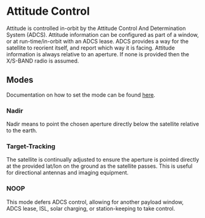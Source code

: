 # Attitude Control

Attitude is controlled in-orbit by the Attitude Control And Determination System (ADCS). Attitude information can be configured as part of a window, or at run-time/in-orbit with an ADCS lease. ADCS provides a way for the satellite to reorient itself, and report which way it is facing. Attitude information is always relative to an aperture. If none is provided then the X/S-BAND radio is assumed.


## Modes

Documentation on how to set the mode can be found [here](https://developers.spire.com/tasking-api-docs/#adcs_config).


### Nadir

Nadir means to point the chosen aperture directly below the satellite relative to the earth.


### Target-Tracking

The satellite is continually adjusted to ensure the aperture is pointed directly at the provided lat/lon on the ground as the satellite passes. This is useful for directional antennas and imaging equipment.


### NOOP

This mode defers ADCS control, allowing for another payload window, ADCS lease, ISL, solar charging, or station-keeping to take control.


